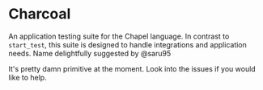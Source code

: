 # Charcoal

An application testing suite for the Chapel language.  In contrast to `start_test`,
this suite is designed to handle integrations and application needs.  Name
delightfully suggested by @saru95

It's pretty damn primitive at the moment.  Look into the issues if you would like
to help.
